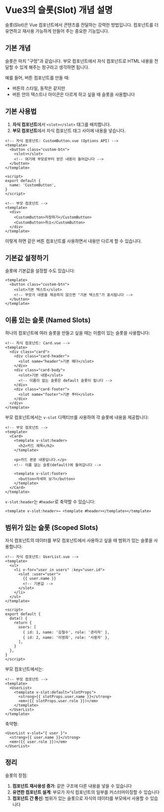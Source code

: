 # Vue3의 슬롯(Slot) 개념 설명

슬롯(Slot)은 Vue 컴포넌트에서 콘텐츠를 전달하는 강력한 방법입니다. 컴포넌트를 더 유연하고 재사용 가능하게 만들어 주는 중요한 기능입니다.

## 기본 개념

슬롯은 마치 "구멍"과 같습니다. 부모 컴포넌트에서 자식 컴포넌트로 HTML 내용을 전달할 수 있게 해주는 창구라고 생각하면 됩니다.

예를 들어, 버튼 컴포넌트를 만들 때:

- 버튼의 스타일, 동작은 같지만
- 버튼 안의 텍스트나 아이콘은 다르게 하고 싶을 때 슬롯을 사용합니다

## 기본 사용법

1. **자식 컴포넌트**에서 `<slot></slot>` 태그를 배치합니다.
2. **부모 컴포넌트**에서 자식 컴포넌트 태그 사이에 내용을 넣습니다.

```vue
<!-- 자식 컴포넌트: CustomButton.vue (Options API) -->
<template>
  <button class="custom-btn">
    <slot></slot>
    <!-- 여기에 부모로부터 받은 내용이 들어갑니다 -->
  </button>
</template>

<script>
export default {
  name: 'CustomButton',
}
</script>
```

```vue
<!-- 부모 컴포넌트 -->
<template>
  <div>
    <CustomButton>저장하기</CustomButton>
    <CustomButton>취소</CustomButton>
  </div>
</template>
```

이렇게 하면 같은 버튼 컴포넌트를 사용하면서 내용만 다르게 할 수 있습니다.

## 기본값 설정하기

슬롯에 기본값을 설정할 수도 있습니다:

```vue
<template>
  <button class="custom-btn">
    <slot>기본 텍스트</slot>
    <!-- 부모가 내용을 제공하지 않으면 "기본 텍스트"가 표시됩니다 -->
  </button>
</template>
```

## 이름 있는 슬롯 (Named Slots)

하나의 컴포넌트에 여러 슬롯을 만들고 싶을 때는 이름이 있는 슬롯을 사용합니다:

```vue
<!-- 자식 컴포넌트: Card.vue -->
<template>
  <div class="card">
    <div class="card-header">
      <slot name="header">기본 헤더</slot>
    </div>
    <div class="card-body">
      <slot>기본 내용</slot>
      <!-- 이름이 없는 슬롯은 default 슬롯이 됩니다 -->
    </div>
    <div class="card-footer">
      <slot name="footer">기본 푸터</slot>
    </div>
  </div>
</template>
```

부모 컴포넌트에서는 `v-slot` 디렉티브를 사용하여 각 슬롯에 내용을 제공합니다:

```vue
<!-- 부모 컴포넌트 -->
<template>
  <Card>
    <template v-slot:header>
      <h2>카드 제목</h2>
    </template>

    <p>카드 본문 내용입니다.</p>
    <!-- 이름 없는 슬롯(default)에 들어갑니다 -->

    <template v-slot:footer>
      <button>자세히 보기</button>
    </template>
  </Card>
</template>
```

`v-slot:header`는 `#header`로 축약할 수 있습니다:

```vue
<template v-slot:header>→ <template #header></template></template>
```

## 범위가 있는 슬롯 (Scoped Slots)

자식 컴포넌트의 데이터를 부모 컴포넌트에서 사용하고 싶을 때 범위가 있는 슬롯을 사용합니다:

```vue
<!-- 자식 컴포넌트: UserList.vue -->
<template>
  <ul>
    <li v-for="user in users" :key="user.id">
      <slot :user="user">
        {{ user.name }}
        <!-- 기본값 -->
      </slot>
    </li>
  </ul>
</template>

<script>
export default {
  data() {
    return {
      users: [
        { id: 1, name: '김철수', role: '관리자' },
        { id: 2, name: '이영희', role: '사용자' },
      ],
    }
  },
}
</script>
```

부모 컴포넌트에서는:

```vue
<!-- 부모 컴포넌트 -->
<template>
  <UserList>
    <template v-slot:default="slotProps">
      <strong>{{ slotProps.user.name }}</strong>
      <em>({{ slotProps.user.role }})</em>
    </template>
  </UserList>
</template>
```

축약형:

```vue
<UserList v-slot="{ user }">
  <strong>{{ user.name }}</strong>
  <em>({{ user.role }})</em>
</UserList>
```

## 정리

슬롯의 장점:

1. **컴포넌트 재사용성 증가**: 같은 구조에 다른 내용을 넣을 수 있습니다
2. **유연한 컴포넌트 설계**: 부모가 자식 컴포넌트의 일부를 커스터마이징할 수 있습니다
3. **컴포넌트 간 통신**: 범위가 있는 슬롯으로 자식의 데이터를 부모에서 사용할 수 있습니다
